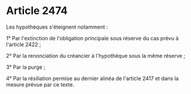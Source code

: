 # Article 2474

Les hypothèques s'éteignent notamment :

1° Par l'extinction de l'obligation principale sous réserve du cas prévu à l'article 2422 ;

2° Par la renonciation du créancier à l'hypothèque sous la même réserve ;

3° Par la purge ;

4° Par la résiliation permise au dernier alinéa de l'article 2417 et dans la mesure prévue par ce texte.
